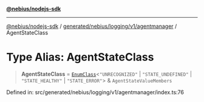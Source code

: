 [**@nebius/nodejs-sdk**](../../../../../../README.md)

---

[@nebius/nodejs-sdk](../../../../../../README.md) / [generated/nebius/logging/v1/agentmanager](../README.md) / AgentStateClass

# Type Alias: AgentStateClass

> **AgentStateClass** = [`EnumClass`](../../../../../../runtime/protos/enum/type-aliases/EnumClass.md)\<`"UNRECOGNIZED"` \| `"STATE_UNDEFINED"` \| `"STATE_HEALTHY"` \| `"STATE_ERROR"`\> & `AgentStateValueMembers`

Defined in: src/generated/nebius/logging/v1/agentmanager/index.ts:76
